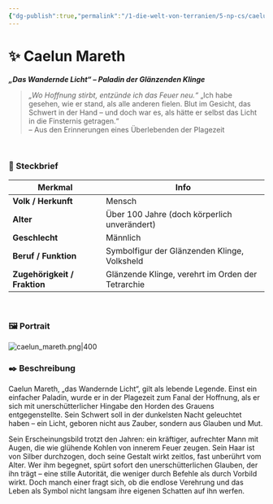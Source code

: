 ```yaml
---
{"dg-publish":true,"permalink":"/1-die-welt-von-terranien/5-np-cs/caelun-mareth/"}
---
```


# ✨ Caelun Mareth

**_„Das Wandernde Licht“ – Paladin der Glänzenden Klinge_**

> _„Wo Hoffnung stirbt, entzünde ich das Feuer neu.“_
> „Ich habe gesehen, wie er stand, als alle anderen fielen. Blut im Gesicht, das Schwert in der Hand – und doch war es, als hätte er selbst das Licht in die Finsternis getragen.“  
> – Aus den Erinnerungen eines Überlebenden der Plagezeit

$\quad$
### 📜 Steckbrief

| Merkmal                      | Info                                              |
| ---------------------------- | ------------------------------------------------- |
| **Volk / Herkunft**          | Mensch                                            |
| **Alter**                    | Über 100 Jahre (doch körperlich unverändert)      |
| **Geschlecht**               | Männlich                                          |
| **Beruf / Funktion**         | Symbolfigur der Glänzenden Klinge, Volksheld      |
| **Zugehörigkeit / Fraktion** | Glänzende Klinge, verehrt im Orden der Tetrarchie |

$\quad$
### 🖼 Portrait

![caelun_mareth.png|400](/img/user/4%20Dateien/NPCs/Caelun_Mareth.png)
$\quad$
### ✒️ Beschreibung

Caelun Mareth, „das Wandernde Licht“, gilt als lebende Legende. Einst ein einfacher Paladin, wurde er in der Plagezeit zum Fanal der Hoffnung, als er sich mit unerschütterlicher Hingabe den Horden des Grauens entgegenstellte. Sein Schwert soll in der dunkelsten Nacht geleuchtet haben – ein Licht, geboren nicht aus Zauber, sondern aus Glauben und Mut.

Sein Erscheinungsbild trotzt den Jahren: ein kräftiger, aufrechter Mann mit Augen, die wie glühende Kohlen von innerem Feuer zeugen. Sein Haar ist von Silber durchzogen, doch seine Gestalt wirkt zeitlos, fast unberührt vom Alter. Wer ihm begegnet, spürt sofort den unerschütterlichen Glauben, der ihn trägt – eine stille Autorität, die weniger durch Befehle als durch Vorbild wirkt. Doch manch einer fragt sich, ob die endlose Verehrung und das Leben als Symbol nicht langsam ihre eigenen Schatten auf ihn werfen.
$\quad$